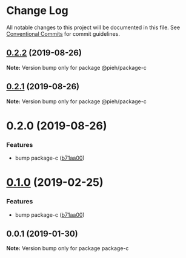 # Change Log

All notable changes to this project will be documented in this file.
See [Conventional Commits](https://conventionalcommits.org) for commit guidelines.

## [0.2.2](https://github.com/pieh/lerna-playground/compare/@pieh/package-c@0.2.1...@pieh/package-c@0.2.2) (2019-08-26)

**Note:** Version bump only for package @pieh/package-c





## [0.2.1](https://github.com/pieh/lerna-playground/compare/@pieh/package-c@0.2.0...@pieh/package-c@0.2.1) (2019-08-26)

**Note:** Version bump only for package @pieh/package-c





# 0.2.0 (2019-08-26)


### Features

* bump package-c ([b71aa00](https://github.com/pieh/lerna-playground/commit/b71aa00))





# [0.1.0](https://github.com/pieh/lerna-playground/compare/package-c@0.0.1...package-c@0.1.0) (2019-02-25)


### Features

* bump package-c ([b71aa00](https://github.com/pieh/lerna-playground/commit/b71aa00))





## 0.0.1 (2019-01-30)

**Note:** Version bump only for package package-c
